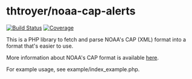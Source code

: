 # thtroyer/noaa-cap-alerts

[![Build Status](https://travis-ci.org/thtroyer/noaa-cap-alerts.svg?branch=master)](https://travis-ci.org/thtroyer/noaa-cap-alerts)
[![Coverage](https://codecov.io/gh/thtroyer/noaa-cap-alerts.svg)](https://codecov.io/gh/thtroyer/noaa-cap-alerts)

This is a PHP library to fetch and parse NOAA's CAP (XML) format into a format that's easier to use.

More information about NOAA's CAP format is available [here](http://alerts.weather.gov/).

For example usage, see example/index_example.php.
